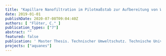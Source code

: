 ```yaml
---
title: "Kapillare Nanofiltration im Pilotmaßstab zur Aufbereitung von Wasser unterschiedlicher Qualitäten – Untersuchungen hinsichtlich Rückhalt, Reinigungsstrategien, Energieverbrauch und Reinigungskosten"
date: 2019-01-01
publishDate: 2020-07-08T09:04:40Z
authors: [ "Flöter, C." ]
publication_types: ["7"]
abstract: ""
featured: false
publication: ' Master Thesis. Technischer Umweltschutz. Technische Universita¨t Berlin'
projects: ["aquanes"]
---
```


